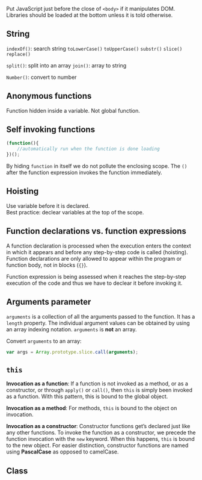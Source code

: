 Put JavaScript just before the close of `<body>` if it manipulates DOM. Libraries should be loaded at the bottom unless it is told otherwise.

## String
`indexOf()`: search string
`toLowerCase()`
`toUpperCase()`
`substr()`
`slice()`
`replace()`

`split()`: split into an array
`join()`: array to string

`Number()`: convert to number

## Anonymous functions
Function hidden inside a variable. Not global function.

## Self invoking functions
```javascript
(function(){
	//automatically run when the function is done loading
})();
```
By hiding `function` in itself we do not pollute the enclosing scope. The `()` after the function expression invokes the function immediately. 

## Hoisting
Use variable before it is declared.  
Best practice: declear variables at the top of the scope. 

## Function declarations vs. function expressions
A function declaration is processed when the execution enters the context in which it appears and before any step-by-step code is called (hoisting). Function declarations are only allowed to appear within the program or function body, not in blocks (`{}`).

Function expression is being assessed when it reaches the step-by-step execution of the code and thus we have to declear it before invoking it. 

## Arguments parameter
`arguments` is a collection of all the arguments passed to the function. It has a `length` property. The individual argument values can be obtained by using an array indexing notation. `arguments` is **not** an array. 

Convert `arguments` to an array:

```javascript
var args = Array.prototype.slice.call(arguments);
```

## `this`
**Invocation as a function**: If a function is not invoked as a method, or as a constructor, or through `apply()` or `call()`, then `this` is simply been invoked as a function. With this pattern, this is bound to the global object.

**Invocation as a method**: For methods, `this` is bound to the object on invocation.

**Invocation as a constructor**: Constructor functions get’s declared just like any other functions. To invoke the function as a constructor, we precede the function invocation with the `new` keyword. When this happens, `this` is bound to the new object. For easier distinction, constructor functions are named using **PascalCase** as opposed to camelCase.

## Class
